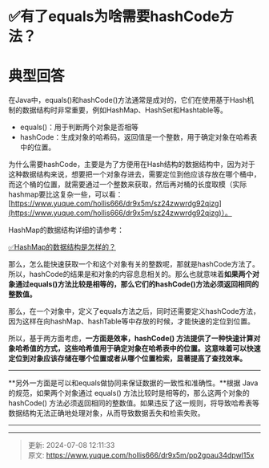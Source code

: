 # ✅有了equals为啥需要hashCode方法？

# 典型回答


在Java中，equals()和hashCode()方法通常是成对的，它们在使用基于Hash机制的数据结构时非常重要，例如HashMap、HashSet和Hashtable等。



+ equals()：用于判断两个对象是否相等
+ hashCode：生成对象的哈希码，返回值是一个整数，用于确定对象在哈希表中的位置。



为什么需要hashCode，主要是为了方便用在Hash结构的数据结构中，因为对于这种数据结构来说，想要把一个对象存进去，需要定位到他应该存放在哪个桶中，而这个桶的位置，就需要通过一个整数来获取，然后再对桶的长度取模（实际hashmap要比这复杂一些，可以看：[https://www.yuque.com/hollis666/dr9x5m/sz24zwwrdg92qizg](https://www.yuque.com/hollis666/dr9x5m/sz24zwwrdg92qizg)）。



HashMap的数据结构详细的请参考：

[✅HashMap的数据结构是怎样的？](https://www.yuque.com/hollis666/dr9x5m/klz889cad0dpv2am)



那么，怎么能快速获取一个和这个对象有关的整数呢，那就是hashCode方法了。所以，hashCode的结果是和对象的内容息息相关的。那么也就意味着**如果两个对象通过equals()方法比较是相等的，那么它们的hashCode()方法必须返回相同的整数值。**



那么，在一个对象中，定义了equals方法之后，同时还需要定义hashCode方法， 因为这样在向hashMap、hashTable等中存放的时候，才能快速的定位到位置。



所以，基于两方面考虑，**一方面是效率，hashCode() 方法提供了一种快速计算对象哈希值的方式，这些哈希值用于确定对象在哈希表中的位置。这意味着可以快速定位到对象应该存储在哪个位置或者从哪个位置检索，显著提高了查找效率。**

****

**另外一方面是可以和equals做协同来保证数据的一致性和准确性。**根据 Java 的规范，如果两个对象通过 equals() 方法比较时是相等的，那么这两个对象的 hashCode() 方法必须返回相同的整数值。如果违反了这一规则，将导致哈希表等数据结构无法正确地处理对象，从而导致数据丢失和检索失败。

****

****



> 更新: 2024-07-08 12:11:33  
> 原文: <https://www.yuque.com/hollis666/dr9x5m/pp2gpau34dpwl15x>